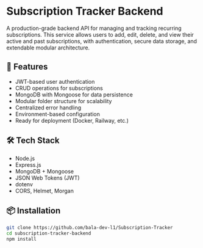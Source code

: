 # Subscription Tracker Backend

A production-grade backend API for managing and tracking recurring subscriptions. This service allows users to add, edit, delete, and view their active and past subscriptions, with authentication, secure data storage, and extendable modular architecture.

## 🚀 Features

- JWT-based user authentication
- CRUD operations for subscriptions
- MongoDB with Mongoose for data persistence
- Modular folder structure for scalability
- Centralized error handling
- Environment-based configuration
- Ready for deployment (Docker, Railway, etc.)

## 🛠️ Tech Stack

- Node.js
- Express.js
- MongoDB + Mongoose
- JSON Web Tokens (JWT)
- dotenv
- CORS, Helmet, Morgan

## 📦 Installation

```bash
git clone https://github.com/bala-dev-l1/Subscription-Tracker
cd subscription-tracker-backend
npm install
